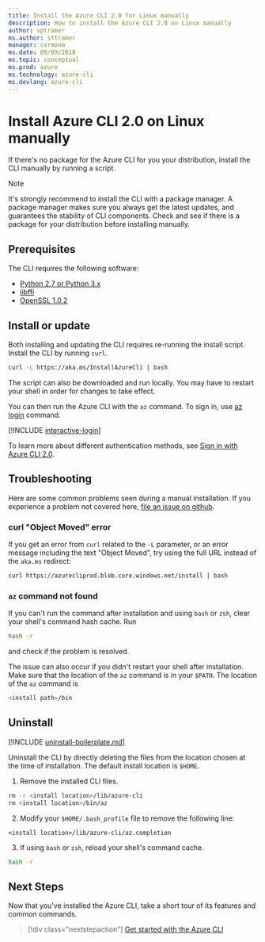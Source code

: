 ```yaml
---
title: Install the Azure CLI 2.0 for Linux manually
description: How to install the Azure CLI 2.0 on Linux manually
author: sptramer
ms.author: sttramer
manager: carmonm
ms.date: 09/09/2018
ms.topic: conceptual
ms.prod: azure
ms.technology: azure-cli
ms.devlang: azure-cli
---
```


# Install Azure CLI 2.0 on Linux manually

If there's no package for the Azure CLI for you your distribution, install the CLI manually by running a script.

> [!NOTE]
> It's strongly recommend to install the CLI with a package manager. A package manager makes sure you always get the latest updates,
> and guarantees the stability of CLI components. Check and see if there is a package for your distribution before
> installing manually.

## Prerequisites

The CLI requires the following software:

* [Python 2.7 or Python 3.x](https://www.python.org/downloads/)
* [libffi](https://sourceware.org/libffi/)
* [OpenSSL 1.0.2](https://www.openssl.org/source/)

## Install or update

Both installing and updating the CLI requires re-running the install script. Install the CLI by running `curl`.

```bash
curl -L https://aka.ms/InstallAzureCli | bash
```

The script can also be downloaded and run locally. You may have to restart your shell in order for changes to take effect.

You can then run the Azure CLI with the `az` command. To sign in, use [az login](/cli/azure/reference-index#az-login) command.

[!INCLUDE [interactive-login](includes/interactive-login.md)]

To learn more about different authentication methods, see [Sign in with Azure CLI 2.0](authenticate-azure-cli.md).

## Troubleshooting

Here are some common problems seen during a manual installation. If you experience a problem not covered here, [file an issue on github](https://github.com/Azure/azure-cli/issues).

### curl "Object Moved" error

If you get an error from `curl` related to the `-L` parameter, or an error message including the text "Object Moved", try using
the full URL instead of the `aka.ms` redirect:

```bash
curl https://azurecliprod.blob.core.windows.net/install | bash
```

### `az` command not found

If you can't run the command after installation and using `bash` or `zsh`, clear your shell's command hash cache. Run

```bash
hash -r
```

and check if the problem is resolved.

The issue can also occur if you didn't restart your shell after installation. Make sure that the location of the `az` command is in your `$PATH`. The location
of the `az` command is

```bash
<install path>/bin
```

## Uninstall

[!INCLUDE [uninstall-boilerplate.md](includes/uninstall-boilerplate.md)]

Uninstall the CLI by directly deleting the files from the location chosen at the time of installation. The default install location is `$HOME`.

1. Remove the installed CLI files.

  ```bash
  rm -r <install location>/lib/azure-cli
  rm <install location>/bin/az
  ```

2. Modify your `$HOME/.bash_profile` file to remove the following line:

  ```text
  <install location>/lib/azure-cli/az.completion
  ```

3. If using `bash` or `zsh`, reload your shell's command cache.

  ```bash
  hash -r
  ```

## Next Steps

Now that you've installed the Azure CLI, take a short tour of its features and common commands.

> [!div class="nextstepaction"]
> [Get started with the Azure CLI](get-started-with-azure-cli.md)
